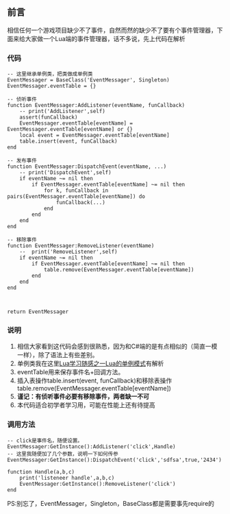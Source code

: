 
## 前言

相信任何一个游戏项目缺少不了事件，自然而然的缺少不了要有个事件管理器，下面来给大家做一个Lua端的事件管理器，话不多说，先上代码在解析

### 代码

```
-- 这里继承单例类，把类做成单例类
EventMessager = BaseClass('EventMessager', Singleton)
EventMessager.eventTable = {}

-- 侦听事件
function EventMessager:AddListener(eventName, funCallback)
    -- print('AddListener',self)
    assert(funCallback)
    EventMessager.eventTable[eventName] = EventMessager.eventTable[eventName] or {}
    local event = EventMessager.eventTable[eventName]
    table.insert(event, funCallback)
end

-- 发布事件
function EventMessager:DispatchEvent(eventName, ...)
    -- print('DispatchEvent',self)
    if eventName ~= nil then
        if EventMessager.eventTable[eventName] ~= nil then
            for k, funCallback in pairs(EventMessager.eventTable[eventName]) do
                funCallback(...)
            end
        end
    end
end

-- 移除事件
function EventMessager:RemoveListener(eventName)
    --  print('RemoveListener',self)
    if eventName ~= nil then
        if EventMessager.eventTable[eventName] ~= nil then
            table.remove(EventMessager.eventTable[eventName])
        end
    end
end



return EventMessager

```

### 说明
1. 相信大家看到这代码会感到很熟悉，因为和C#端的是有点相似的（简直一模一样），除了语法上有些差别。
2. 单例类我在这里[Lua学习随感之一Lua的单例模式](https://blog.csdn.net/JoeyHuangzx/article/details/106342180)有解析
3. eventTable用来保存事件名+回调方法。
4. 插入表操作table.insert(event, funCallback)和移除表操作table.remove(EventMessager.eventTable[eventName])
5. **谨记：有侦听事件必要有移除事件，两者缺一不可**
6. 本代码适合初学者学习用，可能在性能上还有待提高

### 调用方法
```
-- click是事件名，随便设置。
EventMessager:GetInstance():AddListener('click',Handle)
-- 这里我随便加了几个参数，说明一下如何传参
EventMessager:GetInstance():DispatchEvent('click','sdfsa',true,'2434')

function Handle(a,b,c)
    print('listeneer handle',a,b,c)
    EventMessager:GetInstance():RemoveListener('click')
end
```

PS:别忘了，EventMessager，Singleton，BaseClass都是需要事先require的